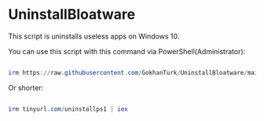 # UninstallBloatware
This script is uninstalls useless apps on Windows 10.

You can use this script with this command via PowerShell(Administrator):
```Powershell

irm https://raw.githubusercontent.com/GokhanTurk/UninstallBloatware/main/uninstall.ps1 | iex

```
Or shorter:
```Powershell

irm tinyurl.com/uninstallps1 | iex

```
